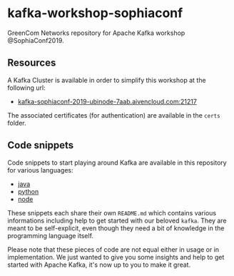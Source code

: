 # kafka-workshop-sophiaconf
GreenCom Networks repository for Apache Kafka workshop @SophiaConf2019.

## Resources
A Kafka Cluster is available in order to simplify this workshop at the following url:
- [kafka-sophiaconf-2019-ubinode-7aab.aivencloud.com:21217](kafka://kafka-sophiaconf-2019-ubinode-7aab.aivencloud.com:21217)

The associated certificates (for authentication) are available in the `certs` folder.

## Code snippets
Code snippets to start playing around Kafka are available in this repository for various languages:
- [java](java/README.md)
- [python](python/README.md)
- [node](node/README.md)

These snippets each share their own `README.md` which contains various informations including help to get started with our beloved `kafka`.
They are meant to be self-explicit, even though they need a bit of knowledge in the programming language itself.

Please note that these pieces of code are not equal either in usage or in implementation.
We just wanted to give you some insights and help to get started with Apache Kafka, it's now up to you to make it great.
